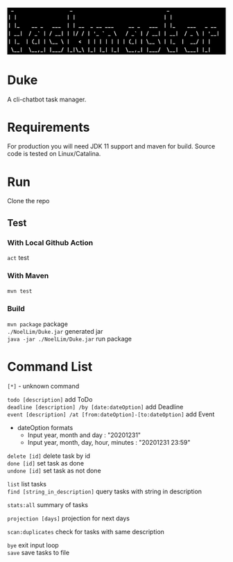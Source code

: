 ![](./docs/logo.png)

# Duke
A cli-chatbot task manager.

# Requirements

For production you will need JDK 11 support and maven for build. Source code is tested on Linux/Catalina.

# Run

Clone the repo

## Test

### With Local Github Action
```act``` test

### With Maven

```mvn test```

### Build

```mvn package``` package \
```./NoelLim/Duke.jar``` generated jar \
```java -jar ./NoelLim/Duke.jar``` run package

# Command List

`[*]`   - unknown command

`todo [description]` add ToDo \
`deadline [description] /by [date:dateOption]` add Deadline \
`event [description] /at [from:dateOption]-[to:dateOption]` add Event

- dateOption formats
    - Input year, month and day : "20201231"
    - Input year, month, day, hour, minutes : "20201231 23:59"

`delete [id]` delete task by id \
`done [id]` set task as done \
`undone [id]` set task as not done

`list` list tasks \
`find [string_in_description]` query tasks with string in description

`stats:all` summary of tasks

`projection [days]` projection for next days

`scan:duplicates` check for tasks with same description

`bye` exit input loop \
`save` save tasks to file

